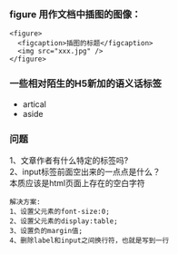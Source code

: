 ### figure  用作文档中插图的图像：
```
<figure>
  <figcaption>插图的标题</figcaption>
  <img src="xxx.jpg" />
</figure>
```
### 一些相对陌生的H5新加的语义话标签
<ul>
  <li>artical</li>
  <li>aside</li>
</ul>

### 问题
1、文章作者有什么特定的标签吗?<br />
2、input标签前面空出来的一点点是什么？<br />
本质应该是html页面上存在的空白字符
```
解决方案:
1、设置父元素的font-size:0;
2、设置父元素的display:table;
3、设置负的margin值;
4、删除label和input之间换行符，也就是写到一行
```
